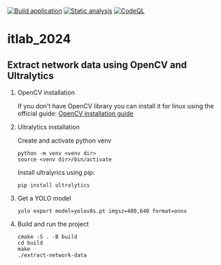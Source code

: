 [![Build application](https://github.com/embedded-dev-research/itlab_2024/actions/workflows/main.yml/badge.svg)](https://github.com/embedded-dev-research/itlab_2024/actions/workflows/main.yml)
[![Static analysis](https://github.com/embedded-dev-research/itlab_2024/actions/workflows/static-analysis.yml/badge.svg)](https://github.com/embedded-dev-research/itlab_2024/actions/workflows/static-analysis.yml)
[![CodeQL](https://github.com/embedded-dev-research/itlab_2024/actions/workflows/codeql-analysis.yml/badge.svg)](https://github.com/embedded-dev-research/itlab_2024/actions/workflows/codeql-analysis.yml)

# itlab_2024


## Extract network data using OpenCV and Ultralytics

1. OpenCV installation
   
    If you don't have OpenCV library you can install it for linux using the official guide: [OpenCV installation guide](https://docs.opencv.org/4.10.0/d7/d9f/tutorial_linux_install.html)
    
2. Ultralytics installation
   
    Create and activate python venv
    ```
    python -m venv <venv dir>
    source <venv dir>/bin/activate
    ```

    Install ultralyrics using pip:
    ```
    pip install ultralytics
    ```

3. Get a YOLO model
    ```
    yolo export model=yolov8s.pt imgsz=480,640 format=onnx
    ```

4. Build and run the project 
    ```
    cmake -S . -B build
    cd build
    make
    ./extract-network-data
    ```